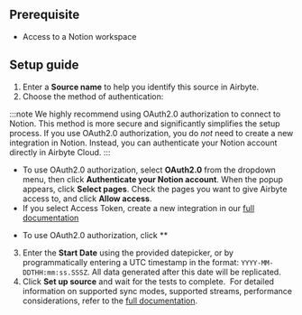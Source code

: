 ## Prerequisite

* Access to a Notion workspace
​
## Setup guide

1. Enter a **Source name** to help you identify this source in Airbyte.
2. Choose the method of authentication:

<!-- env:cloud -->
:::note
We highly recommend using OAuth2.0 authorization to connect to Notion. This method is more secure and significantly simplifies the setup process. If you use OAuth2.0 authorization, you do _not_ need to create a new integration in Notion. Instead, you can authenticate your Notion account directly in Airbyte Cloud.
:::

* To use OAuth2.0 authorization, select **OAuth2.0** from the dropdown menu, then click **Authenticate your Notion account**. When the popup appears, click **Select pages**. Check the pages you want to give Airbyte access to, and click **Allow access**.
* If you select Access Token, create a new integration in our [full documentation](https://docs.airbyte.com/integrations/sources/notion)
<!-- /env:cloud -->

<!-- env:oss -->
* To use OAuth2.0 authorization, click **
<!-- /env:oss -->

3. Enter the **Start Date** using the provided datepicker, or by programmatically entering a UTC timestamp in the format: `YYYY-MM-DDTHH:mm:ss.SSSZ`. All data generated after this date will be replicated.
4. Click **Set up source** and wait for the tests to complete.
​
For detailed information on supported sync modes, supported streams, performance considerations, refer to the [full documentation](https://docs.airbyte.com/integrations/sources/notion).
